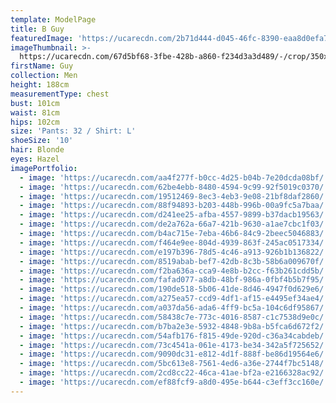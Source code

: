 ```yaml
---
template: ModelPage
title: B Guy
featuredImage: 'https://ucarecdn.com/2b71d444-d045-46fc-8390-eaa8d0efa7d1/'
imageThumbnail: >-
  https://ucarecdn.com/67d5bf68-3fbe-428b-a860-f234d3a3d489/-/crop/350x447/91,16/-/preview/
firstName: Guy
collection: Men
height: 188cm
measurementType: chest
bust: 101cm
waist: 81cm
hips: 102cm
size: 'Pants: 32 / Shirt: L'
shoeSize: '10'
hair: Blonde
eyes: Hazel
imagePortfolio:
  - image: 'https://ucarecdn.com/aa4f277f-b0cc-4d25-b04b-7e20dcda08bf/'
  - image: 'https://ucarecdn.com/62be4ebb-8480-4594-9c99-92f5019c0370/'
  - image: 'https://ucarecdn.com/19512469-8ec3-4eb3-9e08-21bf8daf2860/'
  - image: 'https://ucarecdn.com/88f94893-b203-448b-996b-00a9fc5a7baa/'
  - image: 'https://ucarecdn.com/d241ee25-afba-4557-9899-b37dacb19563/'
  - image: 'https://ucarecdn.com/de2a762a-66a7-421b-9630-a1ae7cbc1f03/'
  - image: 'https://ucarecdn.com/b4ac715e-7eba-46b6-84c9-2beec5046883/'
  - image: 'https://ucarecdn.com/f464e9ee-804d-4939-863f-245ac0517334/'
  - image: 'https://ucarecdn.com/e197b396-78d5-4c46-a913-926b1b136822/'
  - image: 'https://ucarecdn.com/8519abab-bef7-42db-8c3b-58b6a009670f/'
  - image: 'https://ucarecdn.com/f2ba636a-cca9-4e8b-b2cc-f63b261cdd5b/'
  - image: 'https://ucarecdn.com/fafad077-a8db-48bf-986a-0fbf4b5b7f95/'
  - image: 'https://ucarecdn.com/190de518-5b06-41de-8d46-4947f0d629e6/'
  - image: 'https://ucarecdn.com/a275ea57-ccd9-4df1-af15-e4495ef34ae4/'
  - image: 'https://ucarecdn.com/a037da56-ada6-4ff9-bc5a-104c6df95867/'
  - image: 'https://ucarecdn.com/58438c7e-773c-4016-8587-c1c7538d9e0c/'
  - image: 'https://ucarecdn.com/b7ba2e3e-5932-4848-9b8a-b5fca6d672f2/'
  - image: 'https://ucarecdn.com/54afb176-f815-49de-920d-c36a34cabdeb/'
  - image: 'https://ucarecdn.com/73c4541a-061e-4173-be34-342a5f725652/'
  - image: 'https://ucarecdn.com/9090dc31-e812-4d1f-888f-be86d19564e6/'
  - image: 'https://ucarecdn.com/5bc613e8-7561-4ed6-a36e-2744f7bc5148/'
  - image: 'https://ucarecdn.com/2cd8cc22-46ca-41ae-bf2a-e2166328ac92/'
  - image: 'https://ucarecdn.com/ef88fcf9-a8d0-495e-b644-c3eff3cc160e/'
---
```


